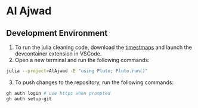 # Al Ajwad

## Development Environment
1. To run the julia cleaning code, download the [timestmaps](https://drive.google.com/drive/folders/15cu9rU46lkDog3NngJ_5LVQxxsyC6vlV?usp=sharing) and launch the devcontainer extension in VSCode. 
2. Open a new terminal and run the following commands:
```bash
julia --project=AlAjwad -E "using Pluto; Pluto.run()"
```
3. To push changes to the repository, run the following commands:
```bash
gh auth login # use https when prompted
gh auth setup-git
```